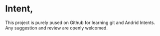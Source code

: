 # Intent,
This project is purely pused on Github for learning git and Andrid Intents.
Any suggestion and review are openly welcomed.
